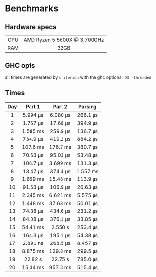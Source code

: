 # Benchmarks

## Hardware specs

|       |                              |
| :---: | :--------------------------: |
|  CPU  | AMD Ryzen 5 5600X @ 3.700GHz |
|  RAM  |             32GB             |

## GHC opts

all times are generated by `criterion` with the ghc options `-O3 -threaded`

## Times

|  Day  |  Part 1  |  Part 2  | Parsing  |
| :---: | :------: | :------: | :------: |
|   1   | 5.994 μs | 6.080 μs | 266.1 μs |
|   2   | 1.767 μs | 17.68 μs | 394.9 μs |
|   3   | 1.585 ms | 259.9 μs | 136.7 μs |
|   4   | 734.9 μs | 419.2 μs | 884.2 μs |
|   5   | 107.6 ms | 176.7 ms | 380.7 μs |
|   6   | 70.63 μs | 95.03 μs | 53.48 μs |
|   7   | 106.7 μs | 3.699 ms | 131.3 μs |
|   8   | 13.47 μs | 374.4 μs | 1.557 ms |
|   9   | 1.699 ms | 15.48 ms | 113.9 μs |
|  10   | 91.63 μs | 106.9 μs | 26.63 μs |
|  11   | 2.345 ms | 6.621 ms | 5.575 μs |
|  12   | 1.448 ms | 37.68 ms | 50.01 μs |
|  13   | 74.38 μs | 434.6 μs | 231.2 μs |
|  14   | 84.08 μs | 376.1 μs | 33.85 μs |
|  15   | 54.41 ms | 2.550 s  | 253.4 μs |
|  16   | 164.3 μs | 195.1 μs | 54.38 μs |
|  17   | 2.891 ns | 268.5 μs | 8.457 μs |
|  18   | 8.875 ms | 129.8 ms | 299.5 μs |
|  19   | 22.82 s  | 22.75 s  | 785.0 μs |
|  20   | 15.34 ms | 957.3 ms | 515.4 μs |